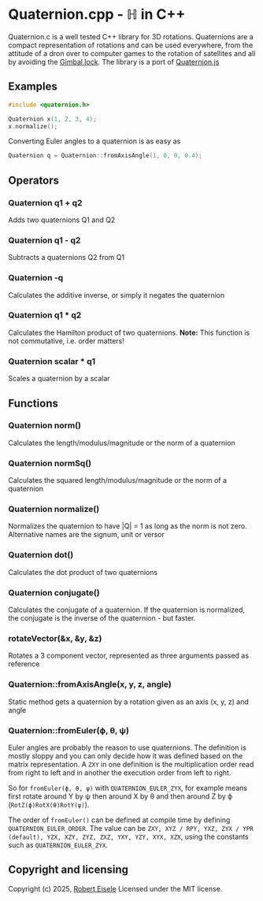 # Quaternion.cpp - ℍ in C++

Quaternion.c is a well tested C++ library for 3D rotations. Quaternions are a compact representation of rotations and can be used everywhere, from the attitude of a dron over to computer games to the rotation of satellites and all by avoiding the [Gimbal lock](https://en.wikipedia.org/wiki/Gimbal_lock). The library is a port of [Quaternion.js](https://github.com/rawify/Quaternion.js)


## Examples

```cpp
#include <quaternion.h>

Quaternion x(1, 2, 3, 4);
x.normalize();
```

Converting Euler angles to a quaternion is as easy as 

```cpp
Quaternion q = Quaternion::fromAxisAngle(1, 0, 0, 0.4);
```

## Operators

### Quaternion q1 + q2

Adds two quaternions Q1 and Q2

### Quaternion q1 - q2

Subtracts a quaternions Q2 from Q1

### Quaternion -q

Calculates the additive inverse, or simply it negates the quaternion

### Quaternion q1 * q2

Calculates the Hamilton product of two quaternions. **Note:** This function is not commutative, i.e. order matters!

### Quaternion scalar * q1

Scales a quaternion by a scalar

## Functions


### Quaternion norm()

Calculates the length/modulus/magnitude or the norm of a quaternion

### Quaternion normSq()

Calculates the squared length/modulus/magnitude or the norm of a quaternion

### Quaternion normalize()

Normalizes the quaternion to have |Q| = 1 as long as the norm is not zero. Alternative names are the signum, unit or versor

### Quaternion dot()

Calculates the dot product of two quaternions

### Quaternion conjugate()

Calculates the conjugate of a quaternion. If the quaternion is normalized, the conjugate is the inverse of the quaternion - but faster.

### rotateVector(&x, &y, &z)

Rotates a 3 component vector, represented as three arguments passed as reference

### Quaternion::fromAxisAngle(x, y, z, angle)

Static method gets a quaternion by a rotation given as an axis (x, y, z) and angle


### Quaternion::fromEuler(ϕ, θ, ψ)

Euler angles are probably the reason to use quaternions. The definition is mostly sloppy and you can only decide how it was defined based on the matrix representation. A `ZXY` in one definition is the multiplication order read from right to left and in another the execution order from left to right.

So for `fromEuler(ϕ, θ, ψ)` with `QUATERNION_EULER_ZYX`, for example means first rotate around Y by ψ then around X by θ and then around Z by ϕ (`RotZ(ϕ)RotX(θ)RotY(ψ)`).

The order of `fromEuler()` can be defined at compile time by defining `QUATERNION_EULER_ORDER`. The value can be `ZXY, XYZ / RPY, YXZ, ZYX / YPR (default), YZX, XZY, ZYZ, ZXZ, YXY, YZY, XYX, XZX`, using the constants such as `QUATERNION_EULER_ZYX`.

## Copyright and licensing

Copyright (c) 2025, [Robert Eisele](https://raw.org/)
Licensed under the MIT license.
